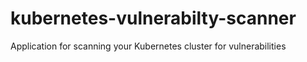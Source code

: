 # kubernetes-vulnerabilty-scanner
Application for scanning your Kubernetes cluster for vulnerabilities
